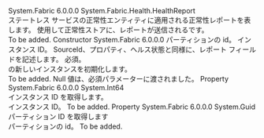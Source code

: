 <Type Name="StatelessServiceInstanceHealthReport" FullName="System.Fabric.Health.StatelessServiceInstanceHealthReport">
  <TypeSignature Language="C#" Value="public class StatelessServiceInstanceHealthReport : System.Fabric.Health.HealthReport" />
  <TypeSignature Language="ILAsm" Value=".class public auto ansi beforefieldinit StatelessServiceInstanceHealthReport extends System.Fabric.Health.HealthReport" />
  <TypeSignature Language="DocId" Value="T:System.Fabric.Health.StatelessServiceInstanceHealthReport" />
  <TypeSignature Language="VB.NET" Value="Public Class StatelessServiceInstanceHealthReport&#xA;Inherits HealthReport" />
  <TypeSignature Language="F#" Value="type StatelessServiceInstanceHealthReport = class&#xA;    inherit HealthReport" />
  <AssemblyInfo>
    <AssemblyName>System.Fabric</AssemblyName>
    <AssemblyVersion>6.0.0.0</AssemblyVersion>
  </AssemblyInfo>
  <Base>
    <BaseTypeName>System.Fabric.Health.HealthReport</BaseTypeName>
  </Base>
  <Interfaces />
  <Docs>
    <summary>
      <para>ステートレス サービスの正常性エンティティに適用される正常性レポートを表します。
            使用して正常性ストアに、レポートが送信される<see cref="M:System.Fabric.FabricClient.HealthClient.ReportHealth(System.Fabric.Health.HealthReport)" />です。</para>
    </summary>
    <remarks>To be added.</remarks>
  </Docs>
  <Members>
    <Member MemberName=".ctor">
      <MemberSignature Language="C#" Value="public StatelessServiceInstanceHealthReport (Guid partitionId, long instanceId, System.Fabric.Health.HealthInformation healthInformation);" />
      <MemberSignature Language="ILAsm" Value=".method public hidebysig specialname rtspecialname instance void .ctor(valuetype System.Guid partitionId, int64 instanceId, class System.Fabric.Health.HealthInformation healthInformation) cil managed" />
      <MemberSignature Language="DocId" Value="M:System.Fabric.Health.StatelessServiceInstanceHealthReport.#ctor(System.Guid,System.Int64,System.Fabric.Health.HealthInformation)" />
      <MemberSignature Language="F#" Value="new System.Fabric.Health.StatelessServiceInstanceHealthReport : Guid * int64 * System.Fabric.Health.HealthInformation -&gt; System.Fabric.Health.StatelessServiceInstanceHealthReport" Usage="new System.Fabric.Health.StatelessServiceInstanceHealthReport (partitionId, instanceId, healthInformation)" />
      <MemberType>Constructor</MemberType>
      <AssemblyInfo>
        <AssemblyName>System.Fabric</AssemblyName>
        <AssemblyVersion>6.0.0.0</AssemblyVersion>
      </AssemblyInfo>
      <Parameters>
        <Parameter Name="partitionId" Type="System.Guid" />
        <Parameter Name="instanceId" Type="System.Int64" />
        <Parameter Name="healthInformation" Type="System.Fabric.Health.HealthInformation" />
      </Parameters>
      <Docs>
        <param name="partitionId">
          <para>パーティションの id。</para>
        </param>
        <param name="instanceId">
          <para>インスタンス ID。</para>
        </param>
        <param name="healthInformation">
          <para><see cref="T:System.Fabric.Health.HealthInformation" /> SourceId、プロパティ、ヘルス状態と同様に、レポート フィールドを記述します。 必須。</para>
        </param>
        <summary>
          <para><see cref="T:System.Fabric.Health.StatelessServiceInstanceHealthReport" /> の新しいインスタンスを初期化します。</para>
        </summary>
        <remarks>To be added.</remarks>
        <exception cref="T:System.ArgumentNullException">
          <para>Null 値は、必須パラメーターに渡されました。</para>
        </exception>
      </Docs>
    </Member>
    <Member MemberName="InstanceId">
      <MemberSignature Language="C#" Value="public long InstanceId { get; }" />
      <MemberSignature Language="ILAsm" Value=".property instance int64 InstanceId" />
      <MemberSignature Language="DocId" Value="P:System.Fabric.Health.StatelessServiceInstanceHealthReport.InstanceId" />
      <MemberSignature Language="VB.NET" Value="Public ReadOnly Property InstanceId As Long" />
      <MemberSignature Language="F#" Value="member this.InstanceId : int64" Usage="System.Fabric.Health.StatelessServiceInstanceHealthReport.InstanceId" />
      <MemberType>Property</MemberType>
      <AssemblyInfo>
        <AssemblyName>System.Fabric</AssemblyName>
        <AssemblyVersion>6.0.0.0</AssemblyVersion>
      </AssemblyInfo>
      <ReturnValue>
        <ReturnType>System.Int64</ReturnType>
      </ReturnValue>
      <Docs>
        <summary>
          <para>インスタンス ID を取得します。</para>
        </summary>
        <value>
          <para>インスタンス ID。</para>
        </value>
        <remarks>To be added.</remarks>
      </Docs>
    </Member>
    <Member MemberName="PartitionId">
      <MemberSignature Language="C#" Value="public Guid PartitionId { get; }" />
      <MemberSignature Language="ILAsm" Value=".property instance valuetype System.Guid PartitionId" />
      <MemberSignature Language="DocId" Value="P:System.Fabric.Health.StatelessServiceInstanceHealthReport.PartitionId" />
      <MemberSignature Language="VB.NET" Value="Public ReadOnly Property PartitionId As Guid" />
      <MemberSignature Language="F#" Value="member this.PartitionId : Guid" Usage="System.Fabric.Health.StatelessServiceInstanceHealthReport.PartitionId" />
      <MemberType>Property</MemberType>
      <AssemblyInfo>
        <AssemblyName>System.Fabric</AssemblyName>
        <AssemblyVersion>6.0.0.0</AssemblyVersion>
      </AssemblyInfo>
      <ReturnValue>
        <ReturnType>System.Guid</ReturnType>
      </ReturnValue>
      <Docs>
        <summary>
          <para>パーティション ID を取得します</para>
        </summary>
        <value>
          <para>パーティションの id。</para>
        </value>
        <remarks>To be added.</remarks>
      </Docs>
    </Member>
  </Members>
</Type>